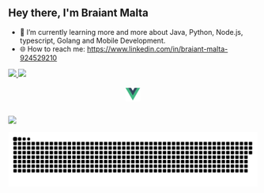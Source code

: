 ## Hey there, I'm Braiant Malta

- 🌱 I’m currently learning more and more about Java, Python, Node.js, typescript, Golang and Mobile Development.
- 🌐 How to reach me: https://www.linkedin.com/in/braiant-malta-924529210

<div>
  <a href="https://github.com/mrbraiant">
  <img height="180em" src="https://github-readme-stats.vercel.app/api?username=mrbraiant&show_icons=true&theme=blue-green&include_all_commits=true&count_private=true"/>
  <img height="180em" src="https://github-readme-stats.vercel.app/api/top-langs/?username=mrbraiant&layout=compact&langs_count=9&theme=blue-green"/>
</div>
<div style="display: inline_block"><br>
  <!--<img alt="Braioso-C" height="30" widtg="40" class="center" src="https://github.com/devicons/devicon/blob/master/icons/c/c-original.svg">
  <img alt="Braioso-Cpp" height="30" widtg="40" class="center" src="https://github.com/devicons/devicon/blob/master/icons/cplusplus/cplusplus-original.svg">
  <img alt="Braioso-Python" height="30" width="40" class="center" src="https://raw.githubusercontent.com/devicons/devicon/master/icons/python/python-original.svg">
  <img alt="Braioso-Java" height="30" width="40" class="center" src="https://raw.githubusercontent.com/devicons/devicon/master/icons/java/java-original.svg">
  <img alt="Braioso-Js" height="30" width="40" class="center" src="https://raw.githubusercontent.com/devicons/devicon/master/icons/javascript/javascript-plain.svg">
  <img alt="Braioso-Ts" height="30" width="40" class="center" src="https://raw.githubusercontent.com/devicons/devicon/master/icons/typescript/typescript-plain.svg">
  <img alt="Braioso-HTML" height="30" width="40" class="center" src="https://raw.githubusercontent.com/devicons/devicon/master/icons/html5/html5-original.svg">
  <img alt="Braioso-CSS" height="30" width="40" class="center" src="https://raw.githubusercontent.com/devicons/devicon/master/icons/css3/css3-original.svg">
  <img alt="Braioso-PHP" height="30" widtg="40" class="center" src="https://github.com/devicons/devicon/blob/master/icons/php/php-original.svg">
  <img alt="Braioso-Bootstrap" height="30" widtg="40" class="center" src="https://github.com/devicons/devicon/blob/master/icons/bootstrap/bootstrap-original.svg"> -->
  <img alt="Braioso-Vue" style="display:block;margin:auto;" height="30" widtg="40" src="https://github.com/devicons/devicon/blob/master/icons/vuejs/vuejs-original.svg">
  
 <!--<img align="right" alt="Rafa-yoda" src="https://cdn.discordapp.com/attachments/795358919417397249/825430589581688872/hi.gif"> -->
</div>

##
  
 <div>
   <a href="https://www.linkedin.com/in/braiant-malta-924529210" target="_blank"><img src="https://img.shields.io/badge/LinkedIn-0077B5?style=for-the-badge&logo=linkedin&logoColor=white" target="_blank"></a>
   
   ![Snake animation](https://github.com/mrbraiant/mrbraiant/blob/output/github-contribution-grid-snake.svg)
 </div>
